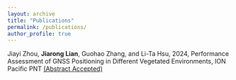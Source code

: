 ```yaml
---
layout: archive
title: "Publications"
permalink: /publications/
author_profile: true
---
```

Jiayi Zhou, **Jiarong Lian**, Guohao Zhang, and Li-Ta Hsu, 2024, Performance Assessment of GNSS Positioning in Different Vegetated Environments, ION Pacific PNT [(Abstract Accepted)](https://www.ion.org/pnt/abstracts.cfm?paperID=13100)
